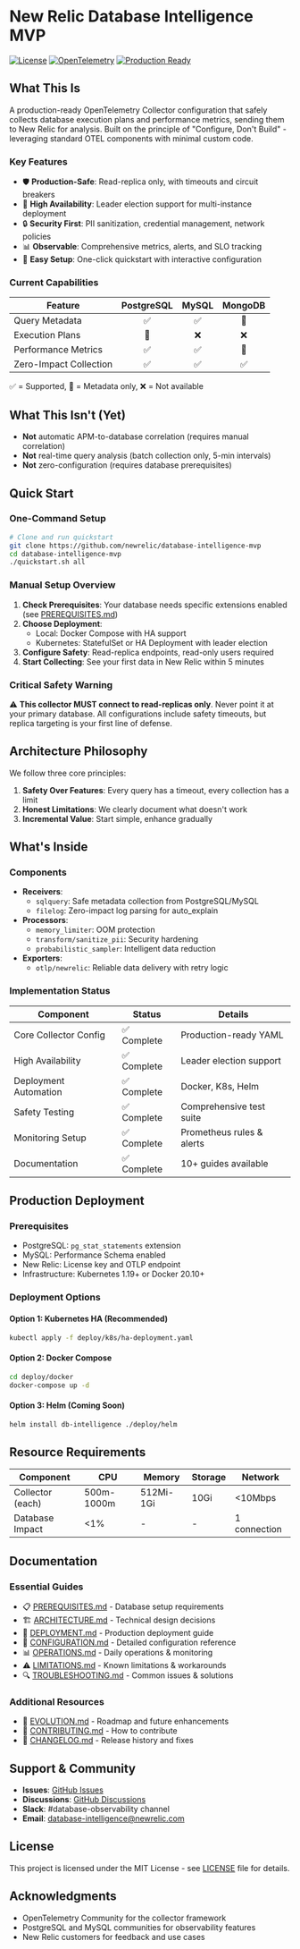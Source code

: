 # New Relic Database Intelligence MVP

[![License](https://img.shields.io/badge/license-MIT-blue.svg)](LICENSE)
[![OpenTelemetry](https://img.shields.io/badge/OpenTelemetry-enabled-orange)](https://opentelemetry.io)
[![Production Ready](https://img.shields.io/badge/Production-Ready-green)](DEPLOYMENT.md)

## What This Is

A production-ready OpenTelemetry Collector configuration that safely collects database execution plans and performance metrics, sending them to New Relic for analysis. Built on the principle of "Configure, Don't Build" - leveraging standard OTEL components with minimal custom code.

### Key Features

- 🛡️ **Production-Safe**: Read-replica only, with timeouts and circuit breakers
- 🚀 **High Availability**: Leader election support for multi-instance deployment
- 🔒 **Security First**: PII sanitization, credential management, network policies
- 📊 **Observable**: Comprehensive metrics, alerts, and SLO tracking
- 🎯 **Easy Setup**: One-click quickstart with interactive configuration

### Current Capabilities

| Feature | PostgreSQL | MySQL | MongoDB |
|---------|:----------:|:-----:|:-------:|
| Query Metadata | ✅ | ✅ | 🔄 |
| Execution Plans | 🔄 | ❌ | ❌ |
| Performance Metrics | ✅ | ✅ | 🔄 |
| Zero-Impact Collection | ✅ | ✅ | ✅ |

✅ = Supported, 🔄 = Metadata only, ❌ = Not available

## What This Isn't (Yet)

- **Not** automatic APM-to-database correlation (requires manual correlation)
- **Not** real-time query analysis (batch collection only, 5-min intervals)
- **Not** zero-configuration (requires database prerequisites)

## Quick Start

### One-Command Setup

```bash
# Clone and run quickstart
git clone https://github.com/newrelic/database-intelligence-mvp
cd database-intelligence-mvp
./quickstart.sh all
```

### Manual Setup Overview

1. **Check Prerequisites**: Your database needs specific extensions enabled (see [PREREQUISITES.md](PREREQUISITES.md))
2. **Choose Deployment**: 
   - Local: Docker Compose with HA support
   - Kubernetes: StatefulSet or HA Deployment with leader election
3. **Configure Safety**: Read-replica endpoints, read-only users required
4. **Start Collecting**: See your first data in New Relic within 5 minutes

### Critical Safety Warning

⚠️ **This collector MUST connect to read-replicas only**. Never point it at your primary database. All configurations include safety timeouts, but replica targeting is your first line of defense.

## Architecture Philosophy

We follow three core principles:

1. **Safety Over Features**: Every query has a timeout, every collection has a limit
2. **Honest Limitations**: We clearly document what doesn't work
3. **Incremental Value**: Start simple, enhance gradually

## What's Inside

### Components

- **Receivers**: 
  - `sqlquery`: Safe metadata collection from PostgreSQL/MySQL
  - `filelog`: Zero-impact log parsing for auto_explain
- **Processors**: 
  - `memory_limiter`: OOM protection
  - `transform/sanitize_pii`: Security hardening
  - `probabilistic_sampler`: Intelligent data reduction
- **Exporters**: 
  - `otlp/newrelic`: Reliable data delivery with retry logic

### Implementation Status

| Component | Status | Details |
|-----------|--------|---------|  
| Core Collector Config | ✅ Complete | Production-ready YAML |
| High Availability | ✅ Complete | Leader election support |
| Deployment Automation | ✅ Complete | Docker, K8s, Helm |
| Safety Testing | ✅ Complete | Comprehensive test suite |
| Monitoring Setup | ✅ Complete | Prometheus rules & alerts |
| Documentation | ✅ Complete | 10+ guides available |

## Production Deployment

### Prerequisites

- PostgreSQL: `pg_stat_statements` extension
- MySQL: Performance Schema enabled
- New Relic: License key and OTLP endpoint
- Infrastructure: Kubernetes 1.19+ or Docker 20.10+

### Deployment Options

#### Option 1: Kubernetes HA (Recommended)
```bash
kubectl apply -f deploy/k8s/ha-deployment.yaml
```

#### Option 2: Docker Compose
```bash
cd deploy/docker
docker-compose up -d
```

#### Option 3: Helm (Coming Soon)
```bash
helm install db-intelligence ./deploy/helm
```

## Resource Requirements

| Component | CPU | Memory | Storage | Network |
|-----------|-----|--------|---------|----------|
| Collector (each) | 500m-1000m | 512Mi-1Gi | 10Gi | <10Mbps |
| Database Impact | <1% | - | - | 1 connection |

## Documentation

### Essential Guides

- 📋 [PREREQUISITES.md](PREREQUISITES.md) - Database setup requirements
- 🏗️ [ARCHITECTURE.md](ARCHITECTURE.md) - Technical design decisions
- 🚀 [DEPLOYMENT.md](DEPLOYMENT.md) - Production deployment guide
- 🔧 [CONFIGURATION.md](CONFIGURATION.md) - Detailed configuration reference
- 📊 [OPERATIONS.md](OPERATIONS.md) - Daily operations & monitoring
- ⚠️ [LIMITATIONS.md](LIMITATIONS.md) - Known limitations & workarounds
- 🔍 [TROUBLESHOOTING.md](TROUBLESHOOTING.md) - Common issues & solutions

### Additional Resources

- 🎯 [EVOLUTION.md](EVOLUTION.md) - Roadmap and future enhancements
- 🤝 [CONTRIBUTING.md](CONTRIBUTING.md) - How to contribute
- 📝 [CHANGELOG.md](CHANGELOG.md) - Release history and fixes

## Support & Community

- **Issues**: [GitHub Issues](https://github.com/newrelic/database-intelligence-mvp/issues)
- **Discussions**: [GitHub Discussions](https://github.com/newrelic/database-intelligence-mvp/discussions)
- **Slack**: #database-observability channel
- **Email**: database-intelligence@newrelic.com

## License

This project is licensed under the MIT License - see [LICENSE](LICENSE) file for details.

## Acknowledgments

- OpenTelemetry Community for the collector framework
- PostgreSQL and MySQL communities for observability features
- New Relic customers for feedback and use cases